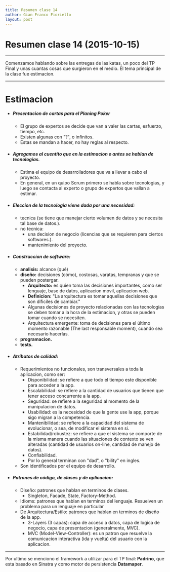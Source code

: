```yaml
---
title: Resumen clase 14
author: Gian Franco Fioriello
layout: post
---
```


Resumen clase 14 (2015-10-15)
=============================
---
Comenzamos hablando sobre las entregas de las katas, un poco del TP Final y unas cuantas cosas que surgieron en el medio. El tema principal de la clase fue estimacion.

---
# Estimacion

* #####  Presentacion de cartas para el Planing Poker
    - El grupo de expertos se decide que van a valer las cartas, esfuerzo, tiempo, etc.
	- Existen algunas con "?", o infinitos.
	- Estas se mandan a hacer, no hay reglas al respecto.


* #####  Agregamos al cuentito que en la estimacion o antes se hablan de tecnologias.
	- Estima el equipo de desarrolladores que va a llevar a cabo el proyecto.
	- En general, en un quipo Scrum primero se habla sobre tecnologias, y luego se contacta al experto o grupo de expertos que vallan a estimar.


* ##### Eleccion de la tecnologia viene dada por una necesidad:
	- tecnica (se tiene que manejar cierto volumen de datos y se necesita tal base de datos.).
	- no tecnica:
		- una decision de negocio (licencias que se requieren para ciertos softwares.).
		- mantenimiento del proyecto.


* ##### Construccion de software:

	* __analisis:__ alcance (qué)
	* __diseño:__ decisiones (cómo), costosas, varatas, tempranas y que se pueden postergar.
		* __Arquitecto:__ es quien toma las decisiones importantes, como ser lenguaje, base de datos, aplicacion movil, aplicacion web.
		* __Definicion:__ "La arquitectura es tomar aquellas decisiones que son dificiles de cambiar."
		* Algunas decisiones de proyecto relacionadas con las tecnologias se deben tomar a la hora de la estimacion, y otras se pueden tomar cuando se necesiten.
		* Arquitectura emergente: toma de decisiones para el último momento razonable (The last responsable moment), cuando sea necesario hacerlas.
	* __programacion.__
	* __tests.__


* ##### Atributos de calidad:
	* Requerimientos no funcionales, son transversales a toda la aplicacion, como ser:
		* Disponibilidad: se refiere a que todo el tiempo este disponible para acceder a la app.
		* Escalabilidad: se refiere a la cantidad de usuarios que tienen que tener acceso concurrente a la app.
		* Seguridad: se refiere a la seguridad al momento de la manipulacion de datos.
		* Usabilidad: es la necesidad de que la gente use la app, porque sigo migran a la competencia.
		* Mantenibilidad: se refiere a la capacidad del sistema de evolucionar, o sea, de modificar el sistema en si.
		* Estabilidad/robustez: se refiere a que el sistema se comporte de la misma manera cuando las situaciones de contexto se ven alteradas (cantidad de usuarios on-line, cantidad de manejo de datos).
		* Confiabilidad.
		* Por lo general terminan con "dad", o "bility" en ingles.
	* Son identificados por el equipo de desarrollo.


* ##### Patrones de código, de clases y de aplicacion:
	* Diseño: patrones que hablan en terminos de clases. 
	 	- Singleton, Facade, State, Factory-Method.
	* Idioms: patrones que hablan en terminos del lenguaje. Resuelven un problema para un lenguaje en particular
	* De Arquitectura/Estilo: patrones que hablan en terminos de diseño de la app.
		- 3-Layers (3 capas): capa de acceso a datos, capa de logica de negocio, capa de presentacion (generalmente, MVC).
		- MVC (Model-View-Controller): es un patron que resuelve la comunicacion interactiva (ida y vuelta) del usuario con la aplicacion.

---

Por ultimo se menciono el framework a utilizar para el TP final: __Padrino__, que esta basado en Sinatra y como motor de persistencia __Datamaper__.